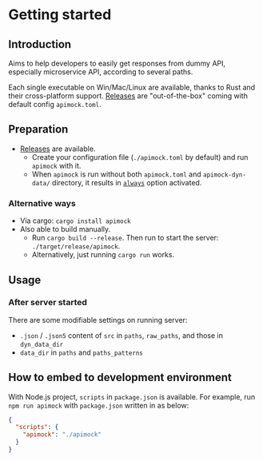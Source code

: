 # Getting started

## Introduction

Aims to help developers to easily get responses from dummy API, especially microservice API, according to several paths.

Each single executable on Win/Mac/Linux are available, thanks to Rust and their cross-platform support. [Releases](../../../releases) are "out-of-the-box" coming with default config `apimock.toml`.

## Preparation

- [Releases](../../../releases) are available.
  - Create your configuration file (`./apimock.toml` by default) and run `apimock` with it.
  - When `apimock` is run without both `apimock.toml` and `apimock-dyn-data/` directory, it results in [`always`](./CONFIGURE.md#configuration) option activated.

### Alternative ways

- Via cargo: `cargo install apimock`
- Also able to build manually.
  - Run `cargo build --release`. Then run to start the server: `./target/release/apimock`.
  - Alternatively, just running `cargo run` works.

## Usage

### After server started

There are some modifiable settings on running server:

- `.json` / `.json5` content of `src` in `paths`, `raw_paths`, and those in `dyn_data_dir`
- `data_dir` in `paths` and `paths_patterns`

## How to embed to development environment

With Node.js project, `scripts` in `package.json` is available.
For example, run `npm run apimock` with `package.json` written in as below:

```json
{
  "scripts": {
    "apimock": "./apimock"
  }
}
```
